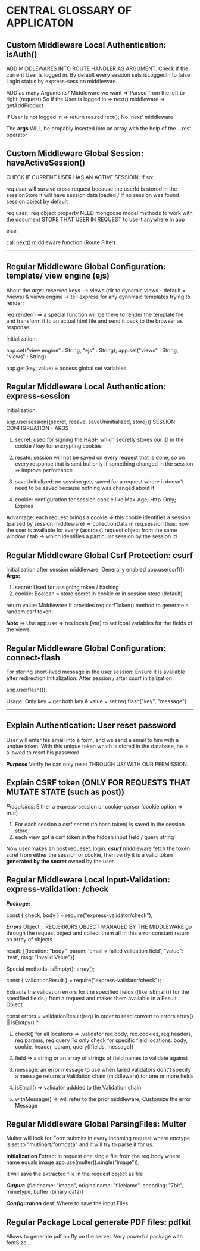 # CENTRAL GLOSSARY OF APPLICATON

## Custom Middleware Local Authentication: isAuth()

ADD MIDDLEWARES INTO ROUTE HANDLER AS ARGUMENT.
Check if the current User is logged in. By default every session sets isLoggedIn to false
LogIn status by express-session middleware.

ADD as many Arguments/ Middleware we want => Parsed from the left to right (request)
So if the User is logged in => next() middleware => getAddProduct

If User is not logged in => return res.redirect(); No 'next' middleware

The **args** WILL be propably inserted into an array with the help of the ...rest operator

## Custom Middleware Global Session: haveActiveSession()

CHECK IF CURRENT USER HAS AN ACTIVE SESSIOIN:
if so:

*req.user* will survive cross request because the userId is stored in the sessionStore
it will have session data loaded / if no session was found session object by default

req.user : req object property
NEED mongoose model methods to work with the document
STORE THAT USER IN REQUEST to use it anywhere in app

else:

call next() middleware function (Route Filter)

---

## Regular Middleware Global Configuration: template/ view engine (ejs)

About the *args*:
reserved keys --> views (dir to dynamic views - default = /views) & views engine -> tell express for any dynnmaic templates trying to render;

req.render() => a special function will be there to render the template file and
transform it to an actual html file and send it back to the browser as response

Initialization:

app.set("view engine" : String, "ejs" : String);
app.set("views" : String, "views" : String)

app.get(key, value) = access global set variables

## Regular Middleware Local Authentication: express-session

Initialization:

app.use(session({secret, resave, saveUninitialized, store}))
SESSION CONFIGRUATION - ARGS

1. secret: used for signing the HASH which secretly stores our ID in the cookie / key for encrypting cookies

2. resafe: session will not be saved on every request that is done, so on every response that is sent but only if something changed in the session => improve perfomance

3. saveUnitialized: no session gets saved for a request where it doesn't need to be saved because nothing was changed about it

4. cookie: configuration for session cookie like Max-Age; Http-Only; Expires

Advantage: each request brings a cookie => this cookie identifies a session (parsed by session middleware) => collectionData in req.session thus: now the user is available for every (accross) request object from the same window / tab -> which identifies a particular session by the session id

## Regular Middleware Global Csrf Protection: csurf

Initialization after session middleware:
Generally enabled
app.use(csrf())
**Args:**

1. secret: Used for assigning token / hashing
2. cookie: Boolean = store secret in cookie or in session store (default)

return value: Middleware
It provides req.csrfToken() method to generate a random csrf token;

***Note*** => Use app.use => res.locals.[var] to set lcoal variables for the fields of the views.

## Regular Middleware Global Configuration: connect-flash

For storing short-lived message in the user session: Ensure it is available after redirection
Initialization: After session / after csurf initialization

app.use(flash());

Usage:
Only key = get
both key & value = set
req.flash("key", "message")

---

## Explain Authentication: User reset password

User will enter his email into a form, and we send a email to him
with a unqiue token. With this unique token which is stored in the database,
he is allowed to reset his password

***Purpose*** Verify he can only reset THROUGH US/ WITH OUR PERMISSION.

## Explain CSRF token (ONLY FOR REQUESTS THAT MUTATE STATE (such as post))

*Prequisites*: Either a express-session or cookie-parser (cookie option => true)

1. For each session a csrf secret (to hash token) is saved in the session store
2. each view got a csrf token in the hidden input field / query string

Now user makes an post requeset: login:
***csurf*** middleware fetch the token scret from either the session or cookie, then verify it is a valid token **generated by the secret** owned by the user.

## Regular Middleware Local Input-Validation: express-validation: /check

***Package:***

const { check, body } = require("express-validator/check");

***Errors*** Object:
! REQ.ERRORS OBJECT MANAGED BY THE MIDDLEWARE
go through the request object and collect them all in this error constant
return an array of objects

result: [{location: "body", param: 'email = failed validation field', "value": 'test', msg: "Invalid Value"}]

Special methods: isEmpty(); array();

const { validationResult } = require("express-validator/check");

Extracts the validation errors for the specified fields ((like isEmail()) for the specified fields.) from a request and makes them available in a Result Object

const errors = validationResult(req)
In order to read convert to errors.array() || isEmtpy() ?

1. check() for all locations => .validator
req.body, req.cookies, req.headers, req.params, req.query
To only check for specific field locations: body, cookie, header, param, query([fields, message])

2. field => a string or an array of strings of field names to validate against
3. message: an error message to use when failed validators dont't specify a message
returns a Validation chain (middleware) for one or more fields

4. isEmail() => validator addded to the Validation chain

5. withMessage() => will refer to the prior middleware; Customize the error Message

## Regular Middleware Global ParsingFiles: Multer

Multer will look for Form submits in every incoming request where enctype is set to "mutlipart/formdata" and it will try to parse it for us.

**Initialization**
Extract in request one single file from the req.body where name equals image
app.use(multer().single("image"));

It will save the extracted file in the request object as file

***Output***:
{fieldname: "image", originalname: "fileName", encoding: "7bit", mimetype, buffer (binary data)}

***Configuration***
dest: Where to save the input Files


## Regular Package Local generate PDF files: pdfkit

Allows to generate pdf on fly on the server.
Very powerful package with fontSize ....
